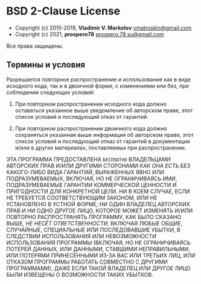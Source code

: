 # BSD 2-Clause License

- Copyright (c) 2015-2019, **Vladimir V. Markelov** <vmatroskin@gmail.com>
- Copyright (c) 2021, **prospero78** <prospero.78.su@gmail.com>

Все права защищены.

## Термины и условия

Разрешается повторное распространение и использование как в виде исходного кода, так и в двоичной форме, с изменениями или без, при соблюдении следующих условий:

1. При повторном распространении исходного кода должно оставаться указанное выше уведомление об авторском праве, этот список условий и последующий отказ от гарантий.

2. При повторном распространении двоичного кода должно сохраняться указанная выше информация об авторском праве, этот список условий и последующий отказ от гарантий в документации и/или в других материалах, поставляемых при распространении.

ЭТА ПРОГРАММА ПРЕДОСТАВЛЕНА `БЕСПЛАТНО` ВЛАДЕЛЬЦАМИ АВТОРСКИХ ПРАВ И/ИЛИ ДРУГИМИ СТОРОНАМИ *КАК ОНА ЕСТЬ* БЕЗ КАКОГО-ЛИБО ВИДА ГАРАНТИЙ, ВЫРАЖЕННЫХ ЯВНО ИЛИ ПОДРАЗУМЕВАЕМЫХ, ВКЛЮЧАЯ, НО НЕ ОГРАНИЧИВАЯСЬ ИМИ, ПОДРАЗУМЕВАЕМЫЕ ГАРАНТИИ КОММЕРЧЕСКОЙ ЦЕННОСТИ И ПРИГОДНОСТИ ДЛЯ КОНКРЕТНОЙ ЦЕЛИ. НИ В КОЕМ СЛУЧАЕ, ЕСЛИ НЕ ТРЕБУЕТСЯ СООТВЕТСТВУЮЩИМ ЗАКОНОМ, ИЛИ НЕ УСТАНОВЛЕНО В УСТНОЙ ФОРМЕ, НИ ОДИН ВЛАДЕЛЕЦ АВТОРСКИХ ПРАВ И НИ ОДНО ДРУГОЕ ЛИЦО, КОТОРОЕ МОЖЕТ ИЗМЕНЯТЬ И/ИЛИ ПОВТОРНО РАСПРОСТРАНЯТЬ ПРОГРАММУ, КАК БЫЛО СКАЗАНО ВЫШЕ, *НЕ НЕСЁТ ОТВЕТСТВЕННОСТИ*, ВКЛЮЧАЯ ЛЮБЫЕ ОБЩИЕ, СЛУЧАЙНЫЕ, СПЕЦИАЛЬНЫЕ ИЛИ ПОСЛЕДОВАВШИЕ УБЫТКИ, В СЛЕДСТВИИ ИСПОЛЬЗОВАНИЯ ИЛИ НЕВОЗМОЖНОСТИ ИСПОЛЬЗОВАНИЯ ПРОГРАММЫ (ВКЛЮЧАЯ, НО НЕ ОГРАНИЧИВАЯСЬ ПОТЕРЕЙ ДАННЫХ, ИЛИ ДАННЫМИ, СТАВШИМИ НЕПРАВИЛЬНЫМИ, ИЛИ ПОТЕРЯМИ ПРИНЕСЁННЫМИ ИЗ-ЗА ВАС ИЛИ ТРЕТЬИХ ЛИЦ, ИЛИ ОТКАЗОМ ПРОГРАММЫ РАБОТАТЬ СОВМЕСТНО С ДРУГИМИ ПРОГРАММАМИ), ДАЖЕ ЕСЛИ ТАКОЙ ВЛАДЕЛЕЦ ИЛИ ДРУГОЕ ЛИЦО БЫЛИ ИЗВЕЩЕНЫ О ВОЗМОЖНОСТИ ТАКИХ УБЫТКОВ.
